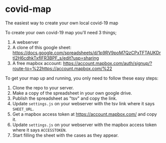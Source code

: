 # covid-map
The easiest way to create your own local covid-19 map

To create your own covid-19 map you'll need 3 things; 

1. A webserver
2. A clone of this google sheet: https://docs.google.com/spreadsheets/d/1p9RV9poM7QzCPxTFTAUKDrtl2H6cdhkTxfIFR3BPF_s/edit?usp=sharing
3. A free mapbox account: https://account.mapbox.com/auth/signup/?route-to=%22https://account.mapbox.com/%22

To get your map up and running, you only need to follow these easy steps:

1. Clone the repo to your server.
2. Make a copy of the spreadsheet in your own google drive.
3. Publish the spreadsheet as "tsv" and copy the link.
4. Update `settings.js` on your webserver with the tsv link where it says `SHEET_URL`.
5. Get a mapbox access token at https://account.mapbox.com/ and copy it.
6. Update `settings.js` on your webserver with the mapbox access token where it says `ACCESSTOKEN`.
7. Start filling the sheet with the cases as they appear.
